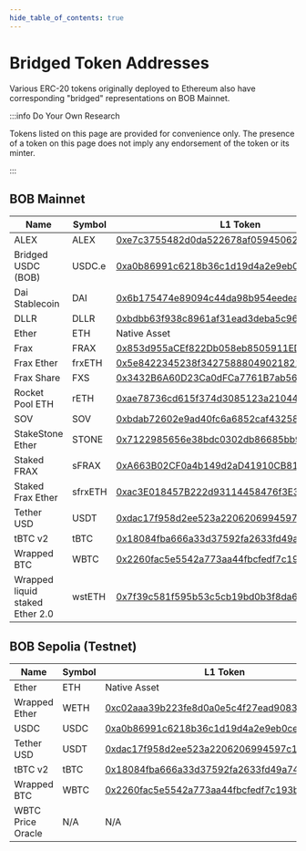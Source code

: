 ```yaml
---
hide_table_of_contents: true
---
```


# Bridged Token Addresses

Various ERC-20 tokens originally deployed to Ethereum also have corresponding "bridged" representations on BOB Mainnet.

:::info Do Your Own Research

Tokens listed on this page are provided for convenience only.
The presence of a token on this page does not imply any endorsement of the token or its minter.

:::

## BOB Mainnet

| Name                            | Symbol  | L1 Token                                                                                                              | L2 Token                                                                                                                    |
| ------------------------------- | ------- | --------------------------------------------------------------------------------------------------------------------- | --------------------------------------------------------------------------------------------------------------------------- |
| ALEX                            | ALEX    | [0xe7c3755482d0da522678af05945062d4427e0923](https://etherscan.io/address/0xe7c3755482d0da522678af05945062d4427e0923) | [0xa669e059fdcbdfc532a2edd658eb2922799eedb8](https://explorer.gobob.xyz/address/0xa669e059fdcbdfc532a2edd658eb2922799eedb8) |
| Bridged USDC (BOB)              | USDC.e  | [0xa0b86991c6218b36c1d19d4a2e9eb0ce3606eb48](https://etherscan.io/address/0xa0b86991c6218b36c1d19d4a2e9eb0ce3606eb48) | [0xe75D0fB2C24A55cA1e3F96781a2bCC7bdba058F0](https://explorer.gobob.xyz/address/0xe75D0fB2C24A55cA1e3F96781a2bCC7bdba058F0) |
| Dai Stablecoin                  | DAI     | [0x6b175474e89094c44da98b954eedeac495271d0f](https://etherscan.io/address/0x6b175474e89094c44da98b954eedeac495271d0f) | [0x6c851f501a3f24e29a8e39a29591cddf09369080](https://explorer.gobob.xyz/address/0x6c851f501a3f24e29a8e39a29591cddf09369080) |
| DLLR                            | DLLR    | [0xbdbb63f938c8961af31ead3deba5c96e6a323dd1](https://etherscan.io/address/0xbdbb63f938c8961af31ead3deba5c96e6a323dd1) | [0xf3107eEC1e6F067552C035FD87199e1A5169CB20](https://explorer.gobob.xyz/address/0xf3107eEC1e6F067552C035FD87199e1A5169CB20) |
| Ether                           | ETH     | Native Asset                                                                                                          | Native Asset                                                                                                                |
| Frax                            | FRAX    | [0x853d955aCEf822Db058eb8505911ED77F175b99e](https://etherscan.io/address/0x853d955aCEf822Db058eb8505911ED77F175b99e) | [0xc4a20a608616f18aa631316eeda9fb62d089361e](https://explorer.gobob.xyz/address/0xc4a20a608616f18aa631316eeda9fb62d089361e) |
| Frax Ether                      | frxETH  | [0x5e8422345238f34275888049021821e8e08caa1f](https://etherscan.io/address/0x5e8422345238f34275888049021821e8e08caa1f) | [0x4124CBBDE250a1a4bF94740491E79AB6a2eC0321](https://explorer.gobob.xyz/address/0x4124CBBDE250a1a4bF94740491E79AB6a2eC0321) |
| Frax Share                      | FXS     | [0x3432B6A60D23Ca0dFCa7761B7ab56459D9C964D0](https://etherscan.io/address/0x3432B6A60D23Ca0dFCa7761B7ab56459D9C964D0) | [0x15e35b19ad29c512103eaabb55154ef0ee6ca661](https://explorer.gobob.xyz/address/0x15e35b19ad29c512103eaabb55154ef0ee6ca661) |
| Rocket Pool ETH                 | rETH    | [0xae78736cd615f374d3085123a210448e74fc6393](https://etherscan.io/address/0xae78736cd615f374d3085123a210448e74fc6393) | [0xb5686c4f60904ec2bda6277d6fe1f7caa8d1b41a](https://explorer.gobob.xyz/address/0xb5686c4f60904ec2bda6277d6fe1f7caa8d1b41a) |
| SOV                             | SOV     | [0xbdab72602e9ad40fc6a6852caf43258113b8f7a5](https://etherscan.io/address/0xbdab72602e9ad40fc6a6852caf43258113b8f7a5) | [0xba20a5e63eeEFfFA6fD365E7e540628F8fC61474](https://explorer.gobob.xyz/address/0xba20a5e63eeEFfFA6fD365E7e540628F8fC61474) |
| StakeStone Ether                | STONE   | [0x7122985656e38bdc0302db86685bb972b145bd3c](https://etherscan.io/address/0x7122985656e38bdc0302db86685bb972b145bd3c) | [0x96147a9ae9a42d7da551fd2322ca15b71032f342](https://explorer.gobob.xyz/address/0x96147a9ae9a42d7da551fd2322ca15b71032f342) |
| Staked FRAX                     | sFRAX   | [0xA663B02CF0a4b149d2aD41910CB81e23e1c41c32](https://etherscan.io/address/0xA663B02CF0a4b149d2aD41910CB81e23e1c41c32) | [0xb7eae04b995b3b365040dee99795112add43afa0](https://explorer.gobob.xyz/address/0xb7eae04b995b3b365040dee99795112add43afa0) |
| Staked Frax Ether               | sfrxETH | [0xac3E018457B222d93114458476f3E3416Abbe38F](https://etherscan.io/address/0xac3E018457B222d93114458476f3E3416Abbe38F) | [0x249d2952d1c678843e7cd7bf654efcec52f2f9e8](https://explorer.gobob.xyz/address/0x249d2952d1c678843e7cd7bf654efcec52f2f9e8) |
| Tether USD                      | USDT    | [0xdac17f958d2ee523a2206206994597c13d831ec7](https://etherscan.io/address/0xdac17f958d2ee523a2206206994597c13d831ec7) | [0x05d032ac25d322df992303dca074ee7392c117b9](https://explorer.gobob.xyz/address/0x05d032ac25d322df992303dca074ee7392c117b9) |
| tBTC v2                         | tBTC    | [0x18084fba666a33d37592fa2633fd49a74dd93a88](https://etherscan.io/address/0x18084fba666a33d37592fa2633fd49a74dd93a88) | [0xBBa2eF945D523C4e2608C9E1214C2Cc64D4fc2e2](https://explorer.gobob.xyz/address/0xBBa2eF945D523C4e2608C9E1214C2Cc64D4fc2e2) |
| Wrapped BTC                     | WBTC    | [0x2260fac5e5542a773aa44fbcfedf7c193bc2c599](https://etherscan.io/address/0x2260fac5e5542a773aa44fbcfedf7c193bc2c599) | [0x03c7054bcb39f7b2e5b2c7acb37583e32d70cfa3](https://explorer.gobob.xyz/address/0x03c7054bcb39f7b2e5b2c7acb37583e32d70cfa3) |
| Wrapped liquid staked Ether 2.0 | wstETH  | [0x7f39c581f595b53c5cb19bd0b3f8da6c935e2ca0](https://etherscan.io/address/0x7f39c581f595b53c5cb19bd0b3f8da6c935e2ca0) | [0x85008aE6198BC91aC0735CB5497CF125ddAAc528](https://explorer.gobob.xyz/address/0x85008aE6198BC91aC0735CB5497CF125ddAAc528) |

## BOB Sepolia (Testnet)

| Name              | Symbol | L1 Token                                                                                                                      | L2 Token                                                                                                                            |
| ----------------- | ------ | ----------------------------------------------------------------------------------------------------------------------------- | ----------------------------------------------------------------------------------------------------------------------------------- |
| Ether             | ETH    | Native Asset                                                                                                                  | Native Asset                                                                                                                        |
| Wrapped Ether     | WETH   | [0xc02aaa39b223fe8d0a0e5c4f27ead9083c756cc2](https://sepolia.etherscan.io/address/0xc02aaa39b223fe8d0a0e5c4f27ead9083c756cc2) | [0x4200000000000000000000000000000000000006](https://testnet-explorer.gobob.xyz/address/0x4200000000000000000000000000000000000006) |
| USDC              | USDC   | [0xa0b86991c6218b36c1d19d4a2e9eb0ce3606eb48](https://sepolia.etherscan.io/address/0xa0b86991c6218b36c1d19d4a2e9eb0ce3606eb48) | [0x27c3321E40f039d10D5FF831F528C9CEAE601B1d](https://testnet-explorer.gobob.xyz/address/0x27c3321E40f039d10D5FF831F528C9CEAE601B1d) |
| Tether USD        | USDT   | [0xdac17f958d2ee523a2206206994597c13d831ec7](https://sepolia.etherscan.io/address/0xdac17f958d2ee523a2206206994597c13d831ec7) | [0xF58de5056b7057D74f957e75bFfe865F571c3fB6](https://testnet-explorer.gobob.xyz/address/0xF58de5056b7057D74f957e75bFfe865F571c3fB6) |
| tBTC v2           | tBTC   | [0x18084fba666a33d37592fa2633fd49a74dd93a88](https://sepolia.etherscan.io/address/0x18084fba666a33d37592fa2633fd49a74dd93a88) | [0xf87766ab34f863503d36394b624a436f436daf87](https://testnet-explorer.gobob.xyz/address/0xf87766ab34f863503d36394b624a436f436daf87) |
| Wrapped BTC       | WBTC   | [0x2260fac5e5542a773aa44fbcfedf7c193bc2c599](https://sepolia.etherscan.io/address/0x2260fac5e5542a773aa44fbcfedf7c193bc2c599) | [0x2868d708e442A6a940670d26100036d426F1e16b](https://testnet-explorer.gobob.xyz/address/0x2868d708e442A6a940670d26100036d426F1e16b) |
| WBTC Price Oracle | N/A    | N/A                                                                                                                           | [0x9AfBdFF0434acD4F325e3c35b739a62365099BCE](https://testnet-explorer.gobob.xyz/address/0x9AfBdFF0434acD4F325e3c35b739a62365099BCE) |
